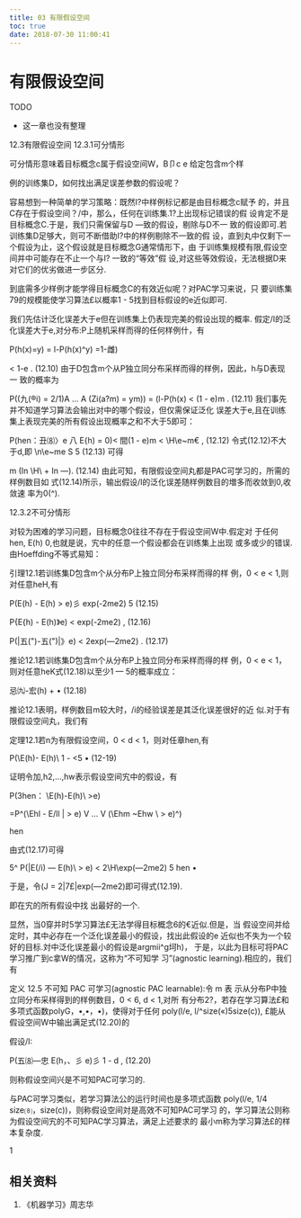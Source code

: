 ```yaml
---
title: 03 有限假设空间
toc: true
date: 2018-07-30 11:00:41
---
```

# 有限假设空间



TODO

- 这一章也没有整理




12.3有限假设空间
12.3.1可分情形

可分情形意味着目标概念c属于假设空间W，B卩c e    给定包含m个样

例的训练集D，如何找出满足误差参数的假设呢？

容易想到一种简单的学习策略：既然I?中样例标记都是由目标概念c赋予 的，并且C存在于假设空间？/中，那么，任何在训练集.1?上出现标记错误的假 设肯定不是目标概念C.于是，我们只需保留与D —致的假设，剔除与D不一 致的假设即可.若训练集D足够大，则可不断借助I?中的样例剔除不一致的假 设，直到丸中仅剩下一个假设为止，这个假设就是目标概念G通常情形下，由 于训练集规模有限,假设空间并中可能存在不止一个与I? 一致的“等效”假 设,对这些等效假设，无法根据D来对它们的优劣做进一步区分.

到底需多少样例才能学得目标概念C的有效近似呢？对PAC学习来说，只 要训练集79的规模能使学习算法£以概率1 - 5找到目标假设的e近似即可.

我们先估计泛化误差大于e但在训练集上仍表现完美的假设出现的概率. 假定/I的泛化误差大于e,对分布:P上随机采样而得的任何样例什，有

P(h(x)=y) = l-P(h(x)^y)
=1-雌)

< 1-e .    (12.10)
由于D包含m个从P独立同分布采样而得的样例，因此，h与D表现一 致的概率为

P((九(®i) = 2/1)A ... A (Zi(a?m) = ym)) = (l-P(h(x)
< (1 - e)m .    (12.11)
我们事先并不知道学习算法会输出对中的哪个假设，但仅需保证泛化 误差大于e,且在训练集上表现完美的所有假设出现概率之和不大于5即可：

P(hen：丑⑻〉e 八 E{h) = 0)< 間(1 - e)m
< \H\e~m€ ,    (12.12)
令式(12.12)不大于d,即
\n\e~me S 5    (12.13)
可得

m    (In \H\ + In —).    (12.14)
由此可知，有限假设空间丸都是PAC可学习的，所需的样例数目如 式(12.14)所示，输出假设/I的泛化误差随样例数目的増多而收敛到0,收敛速 率为0(^).

12.3.2不可分情形

对较为困难的学习问题，目标概念0往往不存在于假设空间W中.假定对 于任何hen, E(h) 0,也就是说，宄中的任意一个假设都会在训练集上出现 或多或少的错误.由Hoeffding不等式易知：

引理12.1若训练集D包含m个从分布P上独立同分布采样而得的样 例，0 < e < 1,则对任意heH,有

P(E(h) - E(h) > e)彡 exp(-2me2) 5    (12.15)

P{E{h) - E(h)》e) < exp(-2me2) ,    (12.16)

P(|五(")-五(")|》e) < 2exp(—2me2) .    (12.17)

推论12.1若训练集D包含m个从分布P上独立同分布采样而得的样 例，0 < e < 1，则对任意heK式(12.18)以至少1 — 5的概率成立：

忌㈨-宏(h) +    •    (12.18)

推论12.1表明，样例数目m较大时，/i的经验误差是其泛化误差很好的近 似.对于有限假设空间丸，我们有

定理12.1若n为有限假设空间，0 < d < 1，则对任章hen,有

P(\E(h)- E(h)\    1 - <5 •    (12-19)

证明令加,h2,...,hw表示假设空间宄中的假设，有

P(3hen： \E(h)-E(h)\ >e)

=P^(\Ehl - E/ll | > e) V ... V (\Ehm ~Ehw \ > e)^)

hen

由式(12.17)可得

5^ P(|E(/i) — E(h)\ > e) < 2\H\exp(—2me2) 5 hen •

于是，令(J = 2|7£|exp(—2me2)即可得式(12.19).

即在宄的所有假设中找 出最好的一个.


显然，当0穿并时5学习算法£无法学得目标概念6的€近似.但是，当 假设空间并给定时，其中必存在一个泛化误差最小的假设，找出此假设的e 近似也不失为一个较好的目标.対中泛化误差最小的假设是argmii^g坷h)， 于是，以此为目标可将PAC学习推广到c拿W的情况，这称为“不可知学 习”(agnostic learning).相应的，我们有

定义 12.5 不可知 PAC 可学习(agnostic PAC learnable):令 m 表 示从分布P中独立同分布采样得到的样例数目，0 < 6, d < 1,对所 有分布2?，若存在学习算法£和多项式函数polyG，•,•，•)，使得对于任何 poly(l/e, l/^size(«)5size(c)), £能从假设空间W中输出满足式(12.20)的

假设/I:

P(五⑻—忠 E(h，、彡 e)彡 1 - d ,    (12.20)

则称假设空间兴是不可知PAC可学习的.

与PAC可学习类似，若学习算法公的运行时间也是多项式函数 poly(l/e, 1/4 size⑻，size(c))，则称假设空间対是高效不可知PAC可学习 的，学习算法公则称为假设空间宄的不可知PAC学习算法，满足上述要求的 最小m称为学习算法£的样本复杂度.

1




## 相关资料

1. 《机器学习》周志华
